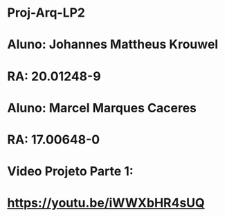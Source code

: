 # Proj-Arq-LP2

# Aluno: Johannes Mattheus Krouwel
# RA: 20.01248-9

# Aluno: Marcel Marques Caceres
# RA: 17.00648-0

# Video Projeto Parte 1:
# https://youtu.be/iWWXbHR4sUQ
